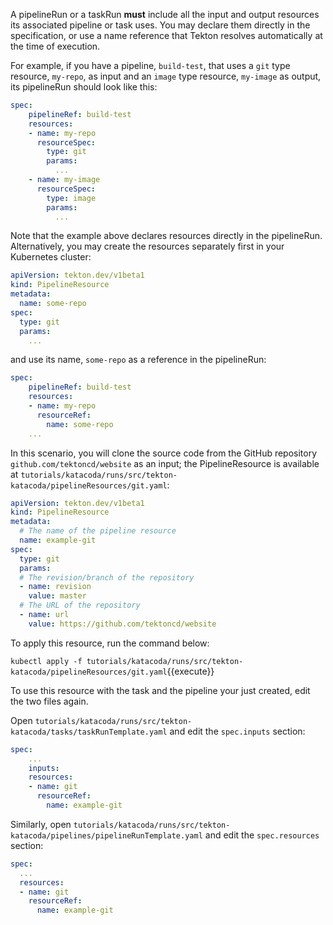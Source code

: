 A pipelineRun or a taskRun **must** include all the input and output
resources its associated pipeline or task uses. You may declare
them directly in the specification, or use a name reference that Tekton resolves
automatically at the time of execution.

For example, if you have a pipeline, `build-test`, that uses a `git` type
resource, `my-repo`, as input and an `image` type resource, `my-image` as
output, its pipelineRun should look like this:

```yaml
spec:
    pipelineRef: build-test
    resources:
    - name: my-repo
      resourceSpec:
        type: git
        params:
          ...
    - name: my-image
      resourceSpec:
        type: image
        params:
          ...
```

Note that the example above declares resources directly in the pipelineRun.
Alternatively, you may create the resources separately first in your Kubernetes
cluster:

```yaml
apiVersion: tekton.dev/v1beta1
kind: PipelineResource
metadata:
  name: some-repo
spec:
  type: git
  params:
    ...
```

and use its name, `some-repo` as a reference in the pipelineRun:

```yaml
spec:
    pipelineRef: build-test
    resources:
    - name: my-repo
      resourceRef:
        name: some-repo
    ...
```

In this scenario, you will clone the source code from the GitHub repository
`github.com/tektoncd/website` as an input; the PipelineResource is
available at `tutorials/katacoda/runs/src/tekton-katacoda/pipelineResources/git.yaml`:

```yaml
apiVersion: tekton.dev/v1beta1
kind: PipelineResource
metadata:
  # The name of the pipeline resource
  name: example-git
spec:
  type: git
  params:
  # The revision/branch of the repository
  - name: revision
    value: master
  # The URL of the repository
  - name: url
    value: https://github.com/tektoncd/website
```

To apply this resource, run the command below:

`kubectl apply -f tutorials/katacoda/runs/src/tekton-katacoda/pipelineResources/git.yaml`{{execute}}

To use this resource with the task and the pipeline your just created,
edit the two files again.

Open
`tutorials/katacoda/runs/src/tekton-katacoda/tasks/taskRunTemplate.yaml` and
edit the `spec.inputs` section:

```yaml
spec:
    ...
    inputs:
    resources:
    - name: git
      resourceRef:
        name: example-git
```

Similarly, open `tutorials/katacoda/runs/src/tekton-katacoda/pipelines/pipelineRunTemplate.yaml`
and edit the `spec.resources` section:

```yaml
spec:
  ...
  resources:
  - name: git
    resourceRef:
      name: example-git
```
